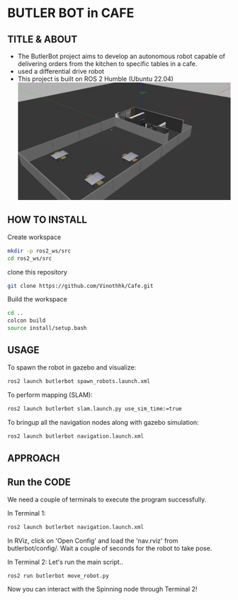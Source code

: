 # BUTLER BOT in CAFE



## TITLE & ABOUT
- The ButlerBot project aims to develop an autonomous robot capable of delivering orders from the kitchen to specific tables in a cafe. 
- used a differential drive robot
- This project is built on ROS 2 Humble (Ubuntu 22.04)
 ![alt text](https://github.com/Vinothhk/Cafe/blob/main/butlerbot/images/image.png)

## HOW TO INSTALL
Create workspace
```bash
mkdir -p ros2_ws/src
cd ros2_ws/src
```
clone this repository
```bash
git clone https://github.com/Vinothhk/Cafe.git
```
Build the workspace
```bash
cd ..
colcon build
source install/setup.bash
```
## USAGE
To spawn the robot in gazebo and visualize:
```bash
ros2 launch butlerbot spawn_robots.launch.xml
```
To perform mapping (SLAM):
```bash
ros2 launch butlerbot slam.launch.py use_sim_time:=true
```
To bringup all the navigation nodes along with gazebo simulation:
```bash
ros2 launch butlerbot navigation.launch.xml
```

## APPROACH

## Run the CODE
We need a couple of terminals to execute the program successfully.

In Terminal 1:
```bash
ros2 launch butlerbot navigation.launch.xml
```

In RViz, click on 'Open Config' and load the 'nav.rviz' from butlerbot/config/.
Wait a couple of seconds for the robot to take pose.

In Terminal 2:
Let's run the main script..
```bash
ros2 run butlerbot move_robot.py
```

Now you can interact with the Spinning node through Terminal 2!
